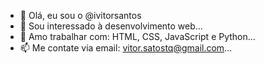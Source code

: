 - 👋 Olá, eu sou o @ivitorsantos
- 👀 Sou interessado à desenvolvimento web...
- 💞️ Amo trabalhar com: HTML, CSS, JavaScript e Python...
- 📫 Me contate via email: vitor.satostq@gmail.com...

<!---
ivitorsantos/ivitorsantos is a ✨ special ✨ repository because its `README.md` (this file) appears on your GitHub profile.
You can click the Preview link to take a look at your changes.
--->
